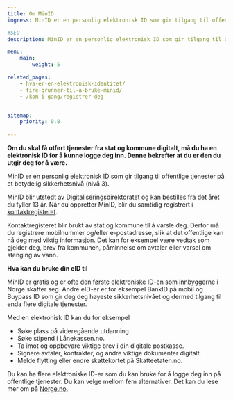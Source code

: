 ```yaml
---
title: Om MinID
ingress: MinID er en personlig elektronisk ID som gir tilgang til offentlige tjenester på et betydelig sikkerhetsnivå (nivå 3).

#SEO
description: MinID er en personlig elektronisk ID som gir tilgang til offentlige tjenester på et betydelig sikkerhetsnivå (nivå 3).

menu: 
    main:
        weight: 5

related_pages:
    - hva-er-en-elektronisk-identitet/
    - fire-grunner-til-a-bruke-minid/
    - /kom-i-gang/registrer-deg


sitemap:
    priority: 0.8
    
---
```



**Om du skal få utført tjenester fra stat og kommune digitalt, må du ha en elektronisk ID for å kunne logge deg inn. Denne bekrefter at du er den du utgir deg for å være.**

MinID er en personlig elektronisk ID som gir tilgang til offentlige tjenester på et betydelig sikkerhetsnivå (nivå 3).

MinID blir utstedt av Digitaliseringsdirektoratet og kan bestilles fra det året du fyller 13 år. Når du oppretter MinID, blir du samtidig registrert i [kontaktregisteret](https://eid.difi.no/nb/kontakt-og-reservasjonsregisteret).

Kontaktregisteret blir brukt av stat og kommune til å varsle deg. Derfor må du registrere mobilnummer og/eller e-postadresse, slik at det offentlige kan nå deg med viktig informasjon. Det kan for eksempel være vedtak som gjelder deg, brev fra kommunen, påminnelse om avtaler eller varsel om stenging av vann.    


**Hva kan du bruke din eID til**

MinID er gratis og er ofte den første elektroniske ID-en som innbyggerne i Norge skaffer seg. Andre eID-er er for eksempel BankID på mobil og Buypass ID som gir deg deg høyeste sikkerhetsnivået og dermed tilgang til enda flere digitale tjenester.

Med en elektronisk ID kan du for eksempel

 - Søke plass på videregående utdanning.
 - Søke stipend i Lånekassen.no.
 - Ta imot og oppbevare viktige brev i din digitale postkasse.
 - Signere avtaler, kontrakter, og andre viktige dokumenter digitalt.
 - Melde flytting eller endre skattekortet på Skatteetaten.no.

Du kan ha flere elektroniske ID-er som du kan bruke for å logge deg inn på offentlige tjenester. Du kan velge mellom fem alternativer. Det kan du lese mer om på [Norge.no](https://www.norge.no/nb/digital-borgar/elektronisk-id).
